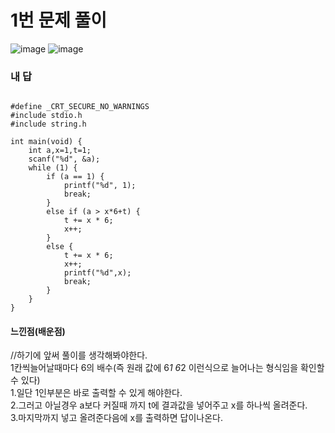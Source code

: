 # 1번 문제 풀이
![image](https://user-images.githubusercontent.com/81015704/119342478-1961ee80-bcd0-11eb-9ddc-3526606fe4e5.png)
![image](https://user-images.githubusercontent.com/81015704/119342505-24b51a00-bcd0-11eb-855b-8bb400ff06ee.png)

### 내 답
<pre><code>
#define _CRT_SECURE_NO_WARNINGS
#include stdio.h
#include string.h

int main(void) {
	int a,x=1,t=1;
	scanf("%d", &a);
	while (1) {
		if (a == 1) {
			printf("%d", 1);
			break;
		}
		else if (a > x*6+t) {
			t += x * 6;
			x++;
		}
		else {
			t += x * 6;
			x++;
			printf("%d",x);
			break;
		}
	}
}
</code></pre>


#### 느낀점(배운점)
//하기에 앞써 풀이를 생각해봐야한다.<br>
1칸씩늘어날때마다 6의 배수(즉 원래 값에 6*1 6*2 이런식으로 늘어나는 형식임을 확인할 수 있다)<br>
1.일단 1인부분은 바로 출력할 수 있게 해야한다.<br>
2.그러고 아닐경우 a보다 커질때 까지 t에 결과값을 넣어주고 x를 하나씩 올려준다.<br>
3.마지막까지 넣고 올려준다음에 x를 출력하면 답이나온다.<br>
